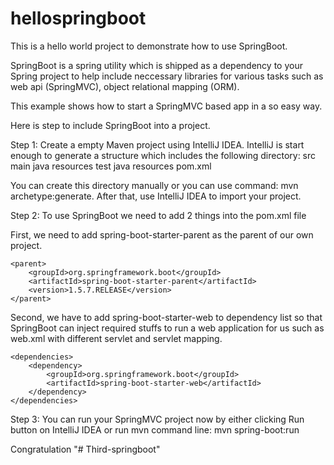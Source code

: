 # hellospringboot
This is a hello world project to demonstrate how to use SpringBoot.

SpringBoot is a spring utility which is shipped as a dependency to your Spring project to help include neccessary libraries for various tasks such as web api (SpringMVC), object relational mapping (ORM).

This example shows how to start a SpringMVC based app in a so easy way. 

Here is step to include SpringBoot into a project.

Step 1:
Create a empty Maven project using IntelliJ IDEA.
IntelliJ is start enough to generate a structure which includes the following directory:
src
  main
    java
    resources
  test
    java
    resources
pom.xml

You can create this directory manually or you can use command: mvn archetype:generate. After that, use IntelliJ IDEA to import your project.

Step 2: 
To use SpringBoot we need to add 2 things into the pom.xml file

First, we need to add spring-boot-starter-parent as the parent of our own project. 

    <parent>
        <groupId>org.springframework.boot</groupId>
        <artifactId>spring-boot-starter-parent</artifactId>
        <version>1.5.7.RELEASE</version>
    </parent>
    
Second, we have to add spring-boot-starter-web to dependency list so that SpringBoot can inject required stuffs to run a web application for us such as web.xml with different servlet and servlet mapping. 

    <dependencies>
        <dependency>
            <groupId>org.springframework.boot</groupId>
            <artifactId>spring-boot-starter-web</artifactId>
        </dependency>
    </dependencies>
    
 Step 3: 
 You can run your SpringMVC project now by either clicking Run button on IntelliJ IDEA or run mvn command line: mvn spring-boot:run
 
 Congratulation
"# Third-springboot" 

